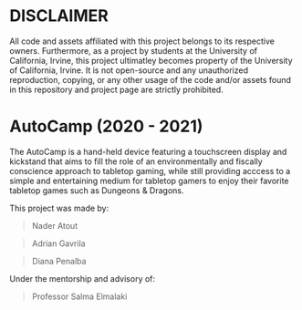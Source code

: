 # DISCLAIMER
All code and assets affiliated with this project belongs to its respective owners. Furthermore, as a project by students at the University of California, Irvine, this project ultimatley becomes property of the University of California, Irvine. It is not open-source and any unauthorized reproduction, copying, or any other usage of the code and/or assets found in this repository and project page are strictly prohibited. 

# AutoCamp (2020 - 2021)
The AutoCamp is a hand-held device featuring a touchscreen display and kickstand that aims to fill the role of an environmentally and fiscally conscience approach to tabletop gaming, while still providing acccess to a simple and entertaining medium for tabletop gamers to enjoy their favorite tabletop games such as Dungeons & Dragons.

This project was made by: 
> Nader Atout

> Adrian Gavrila

> Diana Penalba


Under the mentorship and advisory of: 
> Professor Salma Elmalaki
